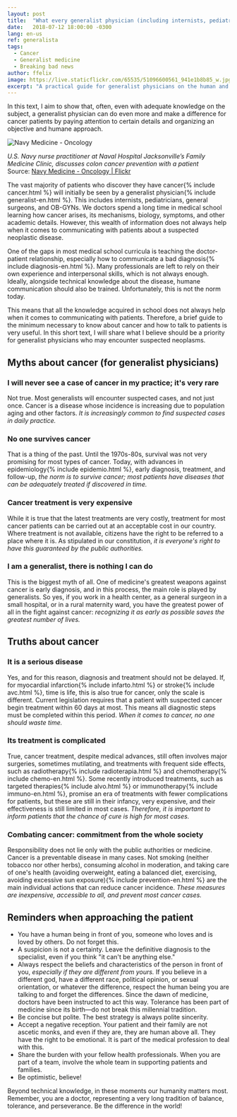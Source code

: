 ```yaml
---
layout: post
title:  "What every generalist physician (including internists, pediatricians, general surgeons, and OB-GYNs) should know about cancer"
date:   2018-07-12 18:00:00 -0300
lang: en-us
ref: generalista
tags:
  - Cancer
  - Generalist medicine
  - Breaking bad news
author: ffelix
image: https://live.staticflickr.com/65535/51096600561_941e1b8b85_w.jpg
excerpt: "A practical guide for generalist physicians on the human and technical approach to breaking a cancer diagnosis, debunking myths and reinforcing the generalist's key role."
---
```

In this text, I aim to show that, often, even with adequate knowledge on the subject, a generalist physician can do even more and make a difference for cancer patients by paying attention to certain details and organizing an objective and humane approach.
<!--more-->

![Navy Medicine - Oncology](https://live.staticflickr.com/65535/51096600561_941e1b8b85_w.jpg)

*U.S. Navy  nurse practitioner at Naval Hospital Jacksonville’s Family Medicine Clinic, discusses colon cancer prevention with a patient*  
Source: [Navy Medicine - Oncology | Flickr](https://www.flickr.com/photos/navymedicine/51096600561/in/photostream/)

The vast majority of patients who discover they have cancer{% include cancer.html %} will initially be seen by a generalist physician{% include generalist-en.html %}. This includes internists, pediatricians, general surgeons, and OB-GYNs. We doctors spend a long time in medical school learning how cancer arises, its mechanisms, biology, symptoms, and other academic details. However, this wealth of information does not always help when it comes to communicating with patients about a suspected neoplastic disease.

One of the gaps in most medical school curricula is teaching the doctor-patient relationship, especially how to communicate a bad diagnosis{% include diagnosis-en.html %}. Many professionals are left to rely on their own experience and interpersonal skills, which is not always enough. Ideally, alongside technical knowledge about the disease, humane communication should also be trained. Unfortunately, this is not the norm today.

This means that all the knowledge acquired in school does not always help when it comes to communicating with patients. Therefore, a brief guide to the minimum necessary to know about cancer and how to talk to patients is very useful. In this short text, I will share what I believe should be a priority for generalist physicians who may encounter suspected neoplasms.

## Myths about cancer (for generalist physicians)

### I will never see a case of cancer in my practice; it's very rare

Not true. Most generalists will encounter suspected cases, and not just once. Cancer is a disease whose incidence is increasing due to population aging and other factors. *It is increasingly common to find suspected cases in daily practice.*

### No one survives cancer

That is a thing of the past. Until the 1970s-80s, survival was not very promising for most types of cancer. Today, with advances in epidemiology{% include epidemio.html %}, early diagnosis, treatment, and follow-up, *the norm is to survive cancer; most patients have diseases that can be adequately treated if discovered in time.*

### Cancer treatment is very expensive

While it is true that the latest treatments are very costly, treatment for most cancer patients can be carried out at an acceptable cost in our country. Where treatment is not available, citizens have the right to be referred to a place where it is. As stipulated in our constitution, *it is everyone's right to have this guaranteed by the public authorities.*

### I am a generalist, there is nothing I can do

This is the biggest myth of all. One of medicine's greatest weapons against cancer is early diagnosis, and in this process, the main role is played by generalists. So yes, if you work in a health center, as a general surgeon in a small hospital, or in a rural maternity ward, you have the greatest power of all in the fight against cancer: *recognizing it as early as possible saves the greatest number of lives.*

## Truths about cancer

### It is a serious disease

Yes, and for this reason, diagnosis and treatment should not be delayed. If, for myocardial infarction{% include infarto.html %} or stroke{% include avc.html %}, time is life, this is also true for cancer, only the scale is different. Current legislation requires that a patient with suspected cancer begin treatment within 60 days at most. This means all diagnostic steps must be completed within this period. *When it comes to cancer, no one should waste time.*

### Its treatment is complicated

True, cancer treatment, despite medical advances, still often involves major surgeries, sometimes mutilating, and treatments with frequent side effects, such as radiotherapy{% include radioterapia.html %} and chemotherapy{% include chemo-en.html %}. Some recently introduced treatments, such as targeted therapies{% include alvo.html %} or immunotherapy{% include immuno-en.html %}, promise an era of treatments with fewer complications for patients, but these are still in their infancy, very expensive, and their effectiveness is still limited in most cases. *Therefore, it is important to inform patients that the chance of cure is high for most cases.*

### Combating cancer: commitment from the whole society

Responsibility does not lie only with the public authorities or medicine. Cancer is a preventable disease in many cases. Not smoking (neither tobacco nor other herbs), consuming alcohol in moderation, and taking care of one's health (avoiding overweight, eating a balanced diet, exercising, avoiding excessive sun exposure){% include prevention-en.html %} are the main individual actions that can reduce cancer incidence. *These measures are inexpensive, accessible to all, and prevent most cancer cases.*

## Reminders when approaching the patient

- You have a human being in front of you, someone who loves and is loved by others. Do not forget this.
- A suspicion is not a certainty. Leave the definitive diagnosis to the specialist, even if you think "it can't be anything else."
- Always respect the beliefs and characteristics of the person in front of you, *especially if they are different from yours.* If you believe in a different god, have a different race, political opinion, or sexual orientation, or whatever the difference, respect the human being you are talking to and forget the differences. Since the dawn of medicine, doctors have been instructed to act this way. Tolerance has been part of medicine since its birth—do not break this millennial tradition.
- Be concise but polite. The best strategy is always polite sincerity.
- Accept a negative reception. Your patient and their family are not ascetic monks, and even if they are, they are human above all. They have the right to be emotional. It is part of the medical profession to deal with this.
- Share the burden with your fellow health professionals. When you are part of a team, involve the whole team in supporting patients and families.
- Be optimistic, believe!

Beyond technical knowledge, in these moments our humanity matters most. Remember, you are a doctor, representing a very long tradition of balance, tolerance, and perseverance. Be the difference in the world!

